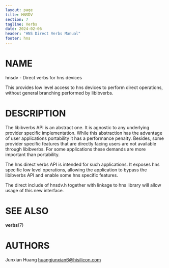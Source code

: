 ```yaml
---
layout: page
title: HNSDV
section: 7
tagline: Verbs
date: 2024-02-06
header: "HNS Direct Verbs Manual"
footer: hns
---
```


# NAME

hnsdv \- Direct verbs for hns devices

This provides low level access to hns devices to perform direct operations,
without general branching performed by libibverbs.

# DESCRIPTION
The libibverbs API is an abstract one. It is agnostic to any underlying
provider specific implementation. While this abstraction has the advantage
of user applications portability it has a performance penalty. Besides,
some provider specific features that are directly facing users are not
available through libibverbs. For some applications these demands are more
important than portability.

The hns direct verbs API is intended for such applications.
It exposes hns specific low level operations, allowing the application
to bypass the libibverbs API and enable some hns specific features.

The direct include of hnsdv.h together with linkage to hns library will allow
usage of this new interface.

# SEE ALSO
**verbs**(7)

# AUTHORS

Junxian Huang <huangjunxian6@hisilicon.com>
